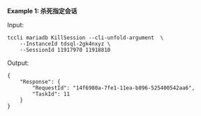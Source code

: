 **Example 1: 杀死指定会话**



Input: 

```
tccli mariadb KillSession --cli-unfold-argument  \
    --InstanceId tdsql-2gk4nxyz \
    --SessionId 11917970 11918810
```

Output: 
```
{
    "Response": {
        "RequestId": "14f6980a-7fe1-11ea-b896-525400542aa6",
        "TaskId": 11
    }
}
```

